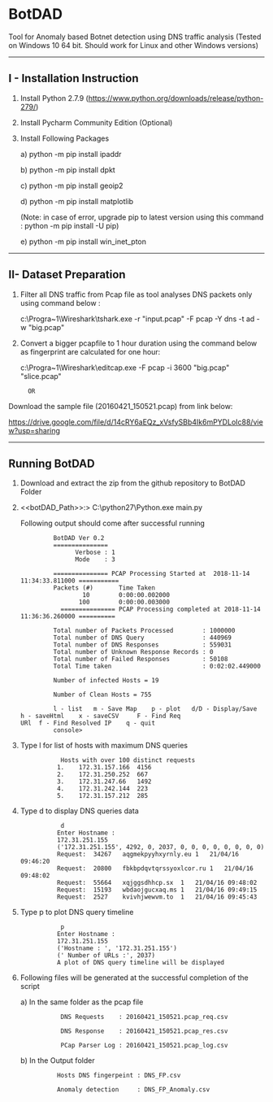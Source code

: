 # BotDAD
Tool for Anomaly based Botnet detection using DNS traffic analysis 
(Tested on Windows 10 64 bit. Should work for Linux and other Windows versions)

---------------------------------
I - Installation Instruction 
---------------------------------

1. Install Python 2.7.9 (https://www.python.org/downloads/release/python-279/)
2. Install Pycharm Community Edition (Optional)
3. Install Following Packages

      a) python -m pip install ipaddr
  
      b) python -m pip install dpkt
  
      c) python -m pip install geoip2
  
      d) python -m pip install matplotlib
      
      (Note: in case of error, upgrade pip to latest version using this command : python -m pip install -U pip)
      
      e)  python -m pip install win_inet_pton
 
---------------------------------
II- Dataset Preparation
---------------------------------
 
 1. Filter all DNS traffic from Pcap file as tool analyses DNS packets only using command below :
 
    c:\Progra~1\Wireshark\tshark.exe  -r "input.pcap" -F pcap -Y dns -t ad -w "big.pcap"
 
 2. Convert a bigger pcapfile to 1 hour duration using the command below as fingerprint are calculated for one hour:
 
     c:\Progra~1\Wireshark\editcap.exe -F pcap -i 3600 "big.pcap"  "slice.pcap"
 
          OR
 
 Download the sample file (20160421_150521.pcap) from link below:
 
 https://drive.google.com/file/d/14cRY6aEQz_xVsfySBb4Ik6mPYDLoIc88/view?usp=sharing
 
 
 ---------------------------------
 Running BotDAD
 ---------------------------------
 
 1. Download and extract the zip from the github repository to BotDAD Folder
 
 2.  <<botDAD_Path>>:>    C:\python27\Python.exe main.py
 
     Following output should come after successful running
     
                  BotDAD Ver 0.2
                  ===============
                        Verbose : 1
                        Mode    : 3

                  =============== PCAP Processing Started at  2018-11-14 11:34:33.811000 ===========
                  Packets (#)		Time Taken
                          10 		0:00:00.002000
                         100 		0:00:00.003000
                    =============== PCAP Processing completed at 2018-11-14 11:36:36.260000 ==========

                  Total number of Packets Processed        : 1000000
                  Total number of DNS Query                : 440969
                  Total number of DNS Responses            : 559031
                  Total number of Unknown Response Records : 0
                  Total number of Failed Responses         : 50108
                  Total Time taken                         : 0:02:02.449000

                  Number of infected Hosts = 19

                  Number of Clean Hosts = 755

                  l - list 	 m - Save Map 	 p - plot 	d/D - Display/Save 	 h - saveHtml 	 x - saveCSV 	 F - Find Req                       URl	 f - Find Resolved IP	 q - quit
                  console>
        
 
 3. Type l for list of  hosts with maximum DNS queries
 
                   Hosts with over 100 distinct requests 
                  1.	172.31.157.166	4156
                  2.	172.31.250.252	667
                  3.	172.31.247.66	1492
                  4.	172.31.242.144	223
                  5.	172.31.157.212	285
 
 4. Type d to display DNS queries data
 
                   d
                  Enter Hostname :
                  172.31.251.155
                  ('172.31.251.155', 4292, 0, 2037, 0, 0, 0, 0, 0, 0, 0, 0)
                  Request:	34267	aqgmekpyyhxyrnly.eu	1	21/04/16 09:46:20
                  Request:	20800	fbkbpdqvtqrssyoxlcor.ru	1	21/04/16 09:48:02
                  Request:	55664	xqjggsdhhcp.sx	1	21/04/16 09:48:02
                  Request:	15193	wbdaojgucxaq.ms	1	21/04/16 09:49:15
                  Request:	2527	kvivhjwewvm.to	1	21/04/16 09:45:43
 
 5. Type p to plot DNS query timeline
 
                   p
                  Enter Hostname :
                  172.31.251.155
                  ('Hostname : ', '172.31.251.155')
                  (' Number of URLs :', 2037)
                  A plot of DNS query timeline will be displayed
                  
                  
 
6. Following files will be generated at the successful completion of the script
 
    a) In the same folder as the pcap file
    
                  DNS Requests    : 20160421_150521.pcap_req.csv

                  DNS Response    : 20160421_150521.pcap_res.csv

                  PCap Parser Log : 20160421_150521.pcap_log.csv
      
      
     b) In the Output folder
     
                 Hosts DNS fingerpeint : DNS_FP.csv

                 Anomaly detection     : DNS_FP_Anomaly.csv
     
       
 
 
